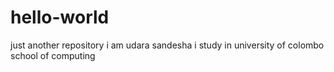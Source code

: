 # hello-world
just another repository
i am udara sandesha
i study in university of colombo school of computing
